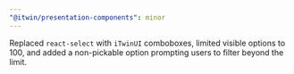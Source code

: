 ```yaml
---
"@itwin/presentation-components": minor
---
```


Replaced `react-select` with `iTwinUI` comboboxes, limited visible options to 100, and added a non-pickable option prompting users to filter beyond the limit.
